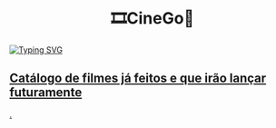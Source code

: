 <h1 id="Sobre" align="center">🎞️CineGo🎥</h1>


<a href="https://cinegomovie.vercel.app">![Typing SVG](https://readme-typing-svg.herokuapp.com/?color=FFD700&size=35&center=true&vCenter=true&width=1000&lines=Disponível+Aqui;)


## Catálogo de filmes já feitos e que irão lançar futuramente
.